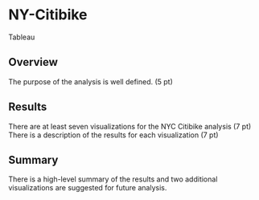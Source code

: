 # NY-Citibike
Tableau

## Overview

The purpose of the analysis is well defined. (5 pt)

## Results

There are at least seven visualizations for the NYC Citibike analysis (7 pt)
There is a description of the results for each visualization (7 pt)

## Summary

There is a high-level summary of the results and two additional visualizations are suggested for future analysis.
